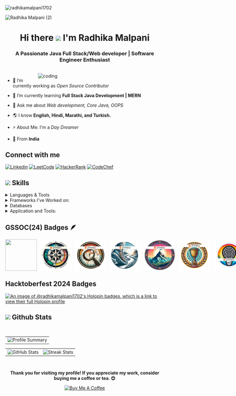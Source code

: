 

<p align="left"> <img src="https://komarev.com/ghpvc/?username=radhikamalpani1702&label=Profile%20views&color=0e75b6&style=flat" alt="radhikamalpani1702" /> </p>

![Radhika Malpani (2)](https://github.com/RadhikaMalpani1702/RadhikaMalpani1702/assets/163530398/ccfabad9-f3b1-47fe-b612-2ac18da6b240)

<h1 align="center">Hi there <img src="https://raw.githubusercontent.com/aemmadi/aemmadi/master/wave.gif" width="35px"> I'm Radhika Malpani</h1>
<h3 align="center">A Passionate Java Full Stack/Web developer | Software Engineer Enthusiast</h3>

<br/>

<img align="right" alt="coding" width="400"  src="https://mir-s3-cdn-cf.behance.net/project_modules/disp/601014116770475.6068beff4640a.gif">


- 🔭 I’m currently working as *Open Source Contributor*

- 🌱 I’m currently learning **Full Stack Java Development | MERN**

- 💬 Ask me about *Web development, Core Java, OOPS*

- 🌎 I know **English, Hindi, Marathi, and Turkish.**
- ⚡ About Me: I'm a *Day Dreamer*
- 📍 From **India**

## Connect with me 

[![Linkedin](https://img.shields.io/badge/LinkedIn-0077B5?style=for-the-badge&logo=linkedin&logoColor=white&link=https://www.linkedin.com/in/radhika-malpani-30832b22a/)](https://www.linkedin.com/in/radhika-malpani-30832b22a/)
[![LeetCode](https://img.shields.io/badge/-LeetCode-FFA116?style=for-the-badge&logo=LeetCode&logoColor=black&link=https://www.leetcode.com/radhika_malpani)](https://www.leetcode.com/radhika_malpani)
[![HackerRank](https://img.shields.io/badge/-Hackerrank-2EC866?style=for-the-badge&logo=HackerRank&logoColor=white&link=https://www.hackerrank.com/radhikamalpani)](https://www.hackerrank.com/radhikamalpani)
[![CodeChef](https://img.shields.io/badge/Codechef-%23B92B27.svg?&style=for-the-badge&logo=Codechef&logoColor=white&link=https://www.codechef.com/users/radhika_1702)](https://www.codechef.com/users/radhika_1702)


## <img src="https://media2.giphy.com/media/QssGEmpkyEOhBCb7e1/giphy.gif?cid=ecf05e47a0n3gi1bfqntqmob8g9aid1oyj2wr3ds3mg700bl&rid=giphy.gif" width ="25"><b> Skills</b>

<p align="center">

<details>
<summary>Languages & Tools</summary> <br>

![JAVA](https://img.shields.io/badge/Java-ED8B00?style=for-the-badge&logo=openjdk&logoColor=white) 
![Core Java](https://img.shields.io/badge/Core%20Java-CC2927?style=for-the-badge&logo=Core%20Java&logoColor=white) 
![C++](https://img.shields.io/badge/C%2B%2B-00599C?style=for-the-badge&logo=c%2B%2B&logoColor=white) <br>
![HTML](https://img.shields.io/badge/html-%23E34F26.svg?style=for-the-badge&logo=html5&logoColor=white) 
![CSS](https://img.shields.io/badge/css-%231572B6.svg?style=for-the-badge&logo=css3&logoColor=white) 
![JavaScript](https://img.shields.io/badge/javascript%20-%23323330.svg?&style=for-the-badge&logo=javascript&logoColor=%23F7DF1E) 
![Node.js](https://img.shields.io/badge/node.js%20-%2343853D.svg?&style=for-the-badge&logo=node.js&logoColor=white)

</details>

<details>
<summary>Frameworks I've Worked on:</summary> <br>

   ![Reactjs](https://img.shields.io/badge/react%20-%2320232a.svg?&style=for-the-badge&logo=react&logoColor=%2361DAFB)
   ![Nextjs](https://img.shields.io/badge/next.js-000000?style=for-the-badge&logo=nextdotjs&logoColor=white)
   ![Vue](https://img.shields.io/badge/Vue.js-35495E?style=for-the-badge&logo=vuedotjs&logoColor=4FC08D) 
   ![Express](https://img.shields.io/badge/Express.js-000000?style=for-the-badge&logo=express&logoColor=white)
   ![NPM](https://img.shields.io/badge/npm-CB3837?style=for-the-badge&logo=npm&logoColor=white)
   ![tailwind](https://img.shields.io/badge/Tailwind_CSS-38B2AC?style=for-the-badge&logo=tailwind-css&logoColor=white)
</details>
    
<details>
<summary>Databases</summary> <br>
  
![SQL](https://custom-icon-badges.herokuapp.com/badge/SQL-025E8C.svg?logo=database&logoColor=white)
![MySQL](https://img.shields.io/badge/MySQL-00000F?style=for-the-badge&logo=mysql&logoColor=white)
![Oracle](https://img.shields.io/badge/Oracle-CC2927?style=for-the-badge&logo=oracle&logoColor=white) 
![MongoDB](https://img.shields.io/badge/MongoDB-%234ea94b.svg?&style=for-the-badge&logo=mongodb&logoColor=white)

</details>


    
<details>
<summary>Application and Tools:</summary> <br>

 ![Visual Studio Code](https://img.shields.io/badge/Visual%20Studio%20Code-0078d7.svg?style=for-the-badge&logo=visual-studio-code&logoColor=white)
 ![Git](https://img.shields.io/badge/git-%23F05033.svg?style=for-the-badge&logo=git&logoColor=white)
    ![GitHub](https://img.shields.io/badge/github-%23121011.svg?style=for-the-badge&logo=github&logoColor=white)
    ![Eclipse](https://img.shields.io/badge/Eclipse-2C2255?style=for-the-badge&logo=eclipse&logoColor=white)
    ![R Studio](https://img.shields.io/badge/RStudio-75AADB?style=for-the-badge&logo=RStudio&logoColor=white)

  </br>
  
![Linux](https://img.shields.io/badge/Linux-FCC624?style=for-the-badge&logo=linux&logoColor=black)
    ![Windows](https://img.shields.io/badge/Windows-0078D6?style=for-the-badge&logo=windows&logoColor=white)
    ![Canva](https://img.shields.io/badge/Canva-%2300C4CC.svg?style=for-the-badge&logo=Canva&logoColor=white)
    ![Chrome](https://img.shields.io/badge/Google_chrome-4285F4?style=for-the-badge&logo=Google-chrome&logoColor=white) 
    ![Microsoft Office](https://img.shields.io/badge/Microsoft_Office-D83B01?style=for-the-badge&logo=microsoft-office&logoColor=white)

</details>
</p>

## GSSOC(24) Badges 🪶
<div style='display:flex; align-items:center; gap: 10px;' align='center'>
  <img src="https://raw.githubusercontent.com/GSSoC24/Postman-Challenge/main/docs/assets/Postman%20White.png" width="100px" height="100px" />
  <img src="https://github.com/girlscript/gssoc-website-new/blob/main/public/badges/1.png" width="100px" height="100px" />
  <img src="https://github.com/girlscript/gssoc-website-new/blob/main/public/badges/2.png" width="100px" height="100px" />
  <img src="https://github.com/girlscript/gssoc-website-new/blob/main/public/badges/3.png" width="100px" height="100px" />
  <img src="https://github.com/girlscript/gssoc-website-new/blob/main/public/badges/4.png" width="100px" height="100px" />
  <img src="https://github.com/girlscript/gssoc-website-new/blob/main/public/badges/5.png" width="100px" height="100px" />
  <img src="https://github.com/girlscript/gssoc-website-new/blob/main/public/badges/6.png" width="100px" height="100px" />
</div>

## Hacktoberfest 2024 Badges
[![An image of @radhikamalpani1702's Holopin badges, which is a link to view their full Holopin profile](https://holopin.me/radhikamalpani1702)](https://holopin.io/@radhikamalpani1702)




## <img src="https://media.giphy.com/media/iY8CRBdQXODJSCERIr/giphy.gif" width="35"><b> Github Stats </b>

<br />
<table width="100%" align="center">
<tr>
<td>
  <img width="600em" src="http://github-profile-summary-cards.vercel.app/api/cards/profile-details?username=radhikamalpani1702&theme=2077" alt="Profile Summary">
</td>
</tr>
</table>

<table width="100%" align="center">
<tr>
<td>
  <img width="400em" src="https://github-readme-stats.vercel.app/api?username=radhikamalpani1702&show_icons=true&locale=en&theme=midnight-purple" alt="GitHub Stats"/>
</td>
<td>
  <img width="420em" src="https://github-readme-streak-stats.herokuapp.com/?user=radhikamalpani1702&theme=midnight-purple" alt="Streak Stats"/>
</td>
</tr>
</table>
</br>
<p align="center">
  <b>Thank you for visiting my profile! If you appreciate my work, consider buying me a coffee or tea. 😊</b>
</p>

<p align="center">
  <a href="https://buymeacoffee.com/radhikamalpani" target="_blank">
    <img src="https://cdn.buymeacoffee.com/buttons/v2/default-red.png" alt="Buy Me A Coffee" width="150"/>
  </a>
</p>